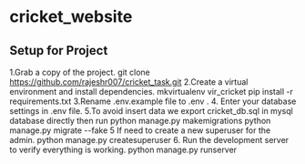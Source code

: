 # cricket_website
## Setup for Project

1.Grab a copy of the project.
git clone https://github.com/rajeshr007/cricket_task.git
2.Create a virtual environment and install dependencies.
mkvirtualenv vir_cricket
pip install -r requirements.txt
3.Rename .env.example file to .env .
4. Enter your database settings in .env file.
5.To avoid insert data we export cricket_db.sql in mysql database directly then run
python manage.py makemigrations
python manage.py migrate --fake
5 If need to create a new superuser for the admin.
python manage.py createsuperuser
6. Run the development server to verify everything is working.
python manage.py runserver
